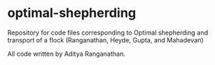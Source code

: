 # optimal-shepherding
Repository for code files corresponding to Optimal shepherding and transport of a flock (Ranganathan, Heyde, Gupta, and Mahadevan)

All code written by Aditya Ranganathan.
